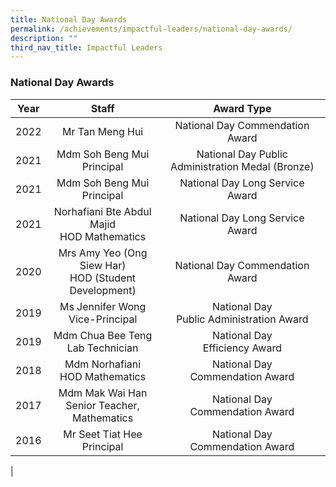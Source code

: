 ```yaml
---
title: National Day Awards
permalink: /achievements/impactful-leaders/national-day-awards/
description: ""
third_nav_title: Impactful Leaders
---
```

### **National Day Awards**

| Year | Staff | Award Type |
|:---:|:---:|:---:|
| 2022 | Mr Tan Meng Hui  | National Day Commendation Award |
| 2021 | Mdm Soh Beng Mui<br>Principal | National Day  Public Administration Medal (Bronze) |
| 2021 | Mdm Soh Beng Mui<br>Principal | National Day  Long Service Award |
| 2021  |  Norhafiani Bte Abdul Majid<br>HOD Mathematics |  National Day Long Service Award |
|  2020 | Mrs Amy Yeo (Ong Siew Har)<br>HOD (Student Development)  | National Day Commendation Award  |
|  2019 | Ms Jennifer Wong<br>Vice-Principal  |  National Day<br>Public Administration Award |
|  2019 | Mdm Chua Bee Teng<br>Lab Technician  |  National Day<br>Efficiency Award |
|  2018 | Mdm Norhafiani<br>HOD Mathematics  | National Day<br>Commendation Award  |
|  2017 | Mdm Mak Wai Han<br>Senior Teacher, Mathematics  | National Day<br>Commendation Award  |
|  2016 | Mr Seet Tiat Hee<br>Principal  |  National Day<br>Commendation Award |
|
